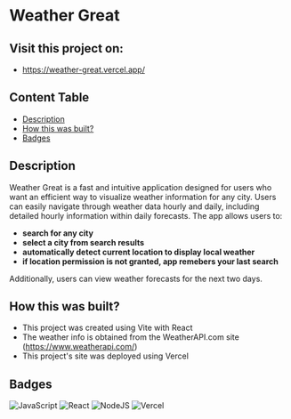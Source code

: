 # Weather Great

## Visit this project on:

- https://weather-great.vercel.app/

## Content Table

- [Description](#description)
- [How this was built?](#how-this-was-built)
- [Badges](#badges)

## Description

Weather Great is a fast and intuitive application designed for users who want an efficient way to visualize weather information for any city. Users can easily navigate through weather data hourly and daily, including detailed hourly information within daily forecasts.
The app allows users to:

- **search for any city**
- **select a city from search results**
- **automatically detect current location to display local weather**
- **if location permission is not granted, app remebers your last search**

Additionally, users can view weather forecasts for the next two days.

## How this was built?

- This project was created using Vite with React
- The weather info is obtained from the WeatherAPI.com site (https://www.weatherapi.com/)
- This project's site was deployed using Vercel

## Badges

![JavaScript](https://img.shields.io/badge/javascript-%23323330.svg?style=for-the-badge&logo=javascript&logoColor=%23F7DF1E)
![React](https://img.shields.io/badge/react-%2320232a.svg?style=for-the-badge&logo=react&logoColor=%2361DAFB)
![NodeJS](https://img.shields.io/badge/node.js-6DA55F?style=for-the-badge&logo=node.js&logoColor=white)
![Vercel](https://img.shields.io/badge/vercel-%23000000.svg?style=for-the-badge&logo=vercel&logoColor=white)
